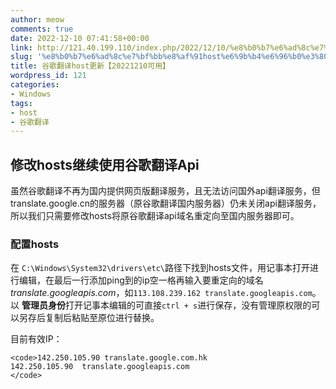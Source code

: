 ```yaml
---
author: meow
comments: true
date: 2022-12-10 07:41:58+00:00
link: http://121.40.199.110/index.php/2022/12/10/%e8%b0%b7%e6%ad%8c%e7%bf%bb%e8%af%91host%e6%9b%b4%e6%96%b0%e3%80%9020221210%e5%8f%af%e7%94%a8%e3%80%91/
slug: '%e8%b0%b7%e6%ad%8c%e7%bf%bb%e8%af%91host%e6%9b%b4%e6%96%b0%e3%80%9020221210%e5%8f%af%e7%94%a8%e3%80%91'
title: 谷歌翻译host更新【20221210可用】
wordpress_id: 121
categories:
- Windows
tags:
- host
- 谷歌翻译
---
```





## 修改hosts继续使用谷歌翻译Api







虽然谷歌翻译不再为国内提供网页版翻译服务，且无法访问国外api翻译服务，但translate.google.cn的服务器（原谷歌翻译国内服务器）仍未关闭api翻译服务，所以我们只需要修改hosts将原谷歌翻译api域名重定向至国内服务器即可。







### 配置hosts







在 `C:\Windows\System32\drivers\etc\`路径下找到hosts文件，用记事本打开进行编辑，在最后一行添加ping到的ip空一格再输入要重定向的域名 _translate.googleapis.com_，如`113.108.239.162 translate.googleapis.com`。以 **管理员身份**打开记事本编辑的可直接`ctrl + s`进行保存，没有管理原权限的可以另存后复制后粘贴至原位进行替换。







目前有效IP：







    <code>142.250.105.90 translate.google.com.hk
    142.250.105.90  translate.googleapis.com
    </code>



